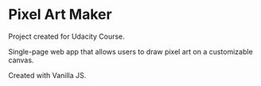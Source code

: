 # Pixel Art Maker

Project created for Udacity Course.

Single-page web app that allows users to draw pixel art on a customizable canvas.

Created with Vanilla JS.
